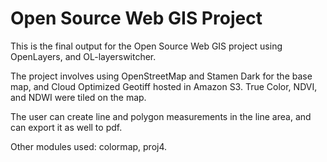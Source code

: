 # Open Source Web GIS Project

This is the final output for the Open Source Web GIS project using OpenLayers, and OL-layerswitcher. 

The project involves using OpenStreetMap and Stamen Dark for the base map, and Cloud Optimized Geotiff hosted in Amazon S3. True Color, NDVI, and NDWI were tiled on the map. 

The user can create line and polygon measurements in the line area, and can export it as well to pdf. 

Other modules used: colormap, proj4. 

